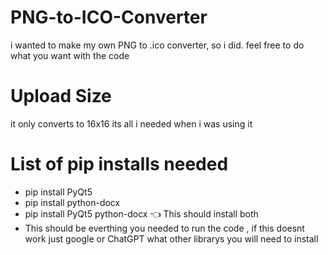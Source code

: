 # PNG-to-ICO-Converter
i wanted to make my own PNG to .ico converter, so i did. feel free to do what you want with the code 

# Upload Size 
it only converts to 16x16 its all i needed when i was using it 

# List of pip installs needed 
- pip install PyQt5
- pip install python-docx
- pip install PyQt5 python-docx 👈 This should install both
- This should be everthing you needed to run the code , if this doesnt work just google or ChatGPT what other librarys you will need to install

